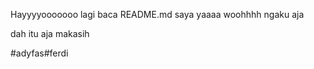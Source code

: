 Hayyyyooooooo lagi baca README.md saya yaaaa woohhhh ngaku aja 

dah itu aja makasih 

#adyfas#ferdi
